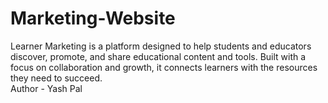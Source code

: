 # Marketing-Website
Learner Marketing is a platform designed to help students and educators discover, promote, and share educational content and tools. Built with a focus on collaboration and growth, it connects learners with the resources they need to succeed.
<br>
Author - Yash Pal
